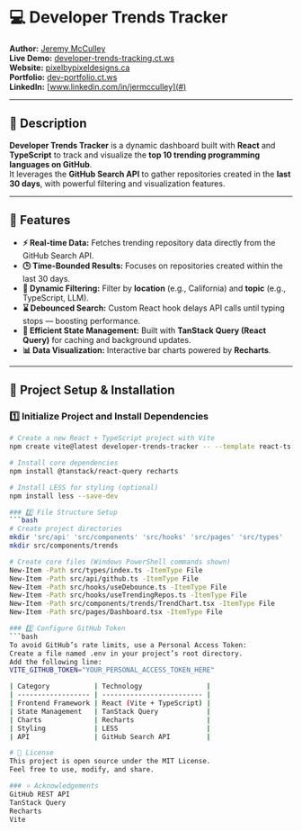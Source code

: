 # 💻 Developer Trends Tracker

**Author:** [Jeremy McCulley](#)  
**Live Demo:** [developer-trends-tracking.ct.ws](#)  
**Website:** [pixelbypixeldesigns.ca](#)  
**Portfolio:** [dev-portfolio.ct.ws](#)  
**LinkedIn:** [www.linkedin.com/in/jermcculley](#)

---

## 🧩 Description

**Developer Trends Tracker** is a dynamic dashboard built with **React** and **TypeScript** to track and visualize the **top 10 trending programming languages on GitHub**.  
It leverages the **GitHub Search API** to gather repositories created in the **last 30 days**, with powerful filtering and visualization features.

---

## 🚀 Features

- **⚡ Real-time Data:** Fetches trending repository data directly from the GitHub Search API.  
- **🕒 Time-Bounded Results:** Focuses on repositories created within the last 30 days.  
- **🎯 Dynamic Filtering:** Filter by **location** (e.g., California) and **topic** (e.g., TypeScript, LLM).  
- **⌛ Debounced Search:** Custom React hook delays API calls until typing stops — boosting performance.  
- **🔁 Efficient State Management:** Built with **TanStack Query (React Query)** for caching and background updates.  
- **📊 Data Visualization:** Interactive bar charts powered by **Recharts**.

---

## 🧰 Project Setup & Installation

### 1️⃣ Initialize Project and Install Dependencies

```bash
# Create a new React + TypeScript project with Vite
npm create vite@latest developer-trends-tracker -- --template react-ts

# Install core dependencies
npm install @tanstack/react-query recharts

# Install LESS for styling (optional)
npm install less --save-dev

### 2️⃣ File Structure Setup
```bash
# Create project directories
mkdir 'src/api' 'src/components' 'src/hooks' 'src/pages' 'src/types'
mkdir src/components/trends

# Create core files (Windows PowerShell commands shown)
New-Item -Path src/types/index.ts -ItemType File
New-Item -Path src/api/github.ts -ItemType File
New-Item -Path src/hooks/useDebounce.ts -ItemType File
New-Item -Path src/hooks/useTrendingRepos.ts -ItemType File
New-Item -Path src/components/trends/TrendChart.tsx -ItemType File
New-Item -Path src/pages/Dashboard.tsx -ItemType File

### 3️⃣ Configure GitHub Token
```bash
To avoid GitHub’s rate limits, use a Personal Access Token:
Create a file named .env in your project’s root directory.
Add the following line:
VITE_GITHUB_TOKEN="YOUR_PERSONAL_ACCESS_TOKEN_HERE"

| Category           | Technology                |
| ------------------ | ------------------------- |
| Frontend Framework | React (Vite + TypeScript) |
| State Management   | TanStack Query            |
| Charts             | Recharts                  |
| Styling            | LESS                      |
| API                | GitHub Search API         |

# 🪪 License
This project is open source under the MIT License.
Feel free to use, modify, and share.

### ⭐ Acknowledgements
GitHub REST API
TanStack Query
Recharts
Vite
